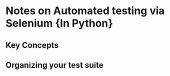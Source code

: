 # Notes on Automated testing via Selenium {In Python}

## Key Concepts

## Organizing your test suite
